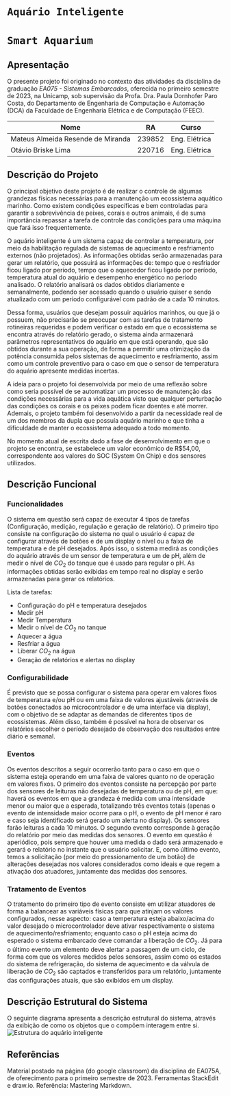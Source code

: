 # `Aquário Inteligente`
# `Smart Aquarium`

## Apresentação

O presente projeto foi originado no contexto das atividades da disciplina de graduação *EA075 - Sistemas Embarcados*, 
oferecida no primeiro semestre de 2023, na Unicamp, sob supervisão da Profa. Dra. Paula Dornhofer Paro Costa, do Departamento de Engenharia de Computação e Automação (DCA) da Faculdade de Engenharia Elétrica e de Computação (FEEC).

|Nome  | RA | Curso|
|--|--|--|
| Mateus Almeida Resende de Miranda  | 239852  | Eng. Elétrica|
| Otávio Briske Lima  | 220716  | Eng. Elétrica|


## Descrição do Projeto
O principal objetivo deste projeto é de realizar o controle de algumas grandezas físicas necessárias para a manutenção um ecossistema aquático marinho. Como existem condições específicas e bem controladas para garantir a sobrevivência de peixes, corais e outros animais, é de suma importância repassar a tarefa de controle das condições para uma máquina que fará isso frequentemente. 

O aquário inteligente é um sistema capaz de controlar a temperatura, por meio da habilitação regulada de sistemas de aquecimento e resfriamento externos (não projetados). As informações obtidas serão armazenadas para gerar um relatório, que possuirá as informações de: tempo que o resfriador ficou ligado por período, tempo que o aquecedor ficou ligado por período, temperatura atual do aquário e desempenho energético no período analisado. O relatório analisará os dados obtidos diariamente e semanalmente, podendo ser acessado quando o usuário quiser e sendo atualizado com um período configurável com padrão de a cada 10 minutos. 

Dessa forma, usuários que desejam possuir aquários marinhos, ou que já o possuem, não precisarão se preocupar com as tarefas de tratamento rotineiras requeridas e podem verificar o estado em que o ecossistema se encontra através do relatório gerado, o sistema ainda armazenará parâmetros representativos do aquário em que está operando, que são obtidos durante a sua operação, de forma a permitir uma otimização da potência consumida pelos sistemas de aquecimento e resfriamento, assim como um controle preventivo para o caso em que o sensor de temperatura do aquário apresente medidas incertas.  

A ideia para o projeto foi desenvolvida por meio de uma reflexão sobre como seria possível de se automatizar um processo de manutenção das condições necessárias para a vida aquática visto que qualquer perturbação das condições os corais e os peixes podem ficar doentes e até morrer. Ademais, o projeto também foi desenvolvido a partir da necessidade real de um dos membros da dupla que possuía aquário marinho e que tinha a dificuldade de manter o ecossistema adequado a todo momento. 

No momento atual de escrita dado a fase de desenvolvimento em que o projeto se encontra, se estabelece um valor econômico de R$54,00, correspondente aos valores do SOC (System On Chip) e dos sensores utilizados. 


## Descrição Funcional

### Funcionalidades
O sistema em questão será capaz de executar 4 tipos de tarefas (Configuração, medição, regulação e geração de relatório). O primeiro tipo consiste na configuração do sistema no qual o usuário é capaz de configurar através de botões e de um display o nível ou a faixa de temperatura e de pH desejados. Após isso, o sistema medirá as condições do aquário através de um sensor de temperatura e um de pH, além de medir o nível de ${CO}_2$ do tanque que é usado para regular o pH. As informações obtidas serão exibidas em tempo real no display e serão armazenadas para gerar os relatórios.

Lista de tarefas:
- Configuração do pH e temperatura desejados
- Medir pH
- Medir Temperatura
- Medir o nível de ${CO}_2$ no tanque
- Aquecer a água
- Resfriar a água
- Liberar ${CO}_2$ na água
- Geração de relatórios e alertas no display


### Configurabilidade
É previsto que se possa configurar o sistema para operar em valores fixos de temperatura e/ou pH ou em uma faixa de valores ajustáveis (através de botões conectados ao microcontrolador e de uma interface via display), com o objetivo de se adaptar as demandas de diferentes tipos de ecossistemas. Além disso, também é possível na hora de observar os relatórios escolher o período desejado de observação dos resultados entre diário e semanal.


### Eventos
Os eventos descritos a seguir ocorrerão tanto para o caso em que o sistema esteja operando em uma faixa de valores quanto no de operação em valores fixos.
O primeiro dos eventos consiste na percepção por parte dos sensores de leituras não desejadas de temperatura ou de pH, em que: haverá os eventos em que a grandeza é medida com uma intensidade menor ou maior que a esperada, totalizando três eventos totais (apenas o evento de intensidade maior ocorre para o pH, o evento de pH menor é raro e caso seja identificado será gerado um alerta no display). Os sensores farão leituras a cada 10 minutos.
O segundo evento corresponde à geração do relatório por meio das medidas dos sensores. O evento em questão é aperiódico, pois sempre que houver uma medida o dado será armazenado e gerará o relatório no instante que o usuário solicitar.
E, como último evento, temos a solicitação (por meio do pressionamento de um botão) de alterações desejadas nos valores considerados como ideais e que regem a ativação dos atuadores, juntamente das medidas dos sensores.


### Tratamento de Eventos
O tratamento do primeiro tipo de evento consiste em utilizar atuadores de forma a balancear as variáveis físicas para que atinjam os valores configurados, nesse aspecto: caso a temperatura esteja abaixo/acima do valor desejado o microcontrolador deve ativar respectivamente o sistema de aquecimento/resfriamento; enquanto caso o pH esteja acima do esperado o sistema embarcado deve comandar a liberação de ${CO}_2$.
Já para o último evento um elemento deve alertar a passagem de um ciclo, de forma com que os valores medidos pelos sensores, assim como os estados do sistema de refrigeração, do sistema de aquecimento e da válvula de liberação de ${CO}_2$ são captados e transferidos para um relatório, juntamente das configurações atuais, que são exibidos em um display.


## Descrição Estrutural do Sistema
O seguinte diagrama apresenta a descrição estrutural do sistema, através da exibição de como os objetos que o compõem interagem entre si.
![Estrutura do aquário inteligente](https://user-images.githubusercontent.com/128386956/229377536-f7c9c56f-26e6-4932-aa85-5ad2b1e48152.png)


## Referências
Material postado na página (do google classroom) da disciplina de EA075A, de oferecimento para o primeiro semestre de 2023.
Ferramentas StackEdit e draw.io.
Referência: Mastering Markdown.
